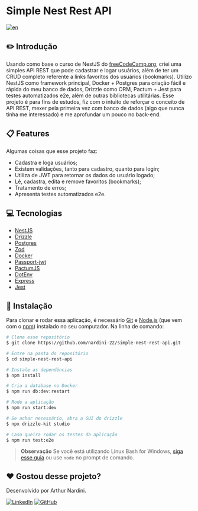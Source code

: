 # Simple Nest Rest API

[![en](https://img.shields.io/badge/README-English-red.svg)](https://github.com/nardini-22/simple-nest-rest-api/blob/master/README.md)

## ✏️ Introdução

Usando como base o curso de NestJS do [freeCodeCamp.org](https://www.youtube.com/@freecodecamp), criei uma simples API REST que pode cadastrar e logar usuários, além de ter um CRUD completo referente a links favoritos dos usuários (bookmarks). Utilizo NestJS como framework principal, Docker + Postgres para criação fácil e rápida do meu banco de dados, Drizzle como ORM, Pactum + Jest para testes automatizados e2e, além de outras bibliotecas utilitárias. Esse projeto é para fins de estudos, fiz com o intuito de reforçar o conceito de API REST, mexer pela primeira vez com banco de dados (algo que nunca tinha me interessado) e me aprofundar um pouco no back-end. 

## 📋 Features

Algumas coisas que esse projeto faz:

* Cadastra e loga usuários;
* Existem validações, tanto para cadastro, quanto para login;
* Utiliza de JWT para retornar os dados do usuário logado;
* Lê, cadastra, edita e remove favoritos (bookmarks);
* Tratamento de erros;
* Apresenta testes automatizados e2e.

## 💻 Tecnologias

* [NestJS](https://nestjs.com/)
* [Drizzle](https://orm.drizzle.team/)
* [Postgres](https://www.postgresql.org/)
* [Zod](https://zod.dev/)
* [Docker](https://www.docker.com/)
* [Passport-jwt](https://www.passportjs.org/packages/passport-jwt/)
* [PactumJS](https://pactumjs.github.io/)
* [DotEnv](https://www.npmjs.com/package/dotenv)
* [Express](https://expressjs.com/pt-br/)
* [Jest](https://jestjs.io/pt-BR/)

## 🚀 Instalação

Para clonar e rodar essa aplicação, é necessário [Git](https://git-scm.com) e [Node.js](https://nodejs.org/en/download/) (que vem com o [npm](http://npmjs.com)) instalado no seu computador. Na linha de comando:

```bash
# Clone esse repositório
$ git clone https://github.com/nardini-22/simple-nest-rest-api.git

# Entre na pasta do repositório
$ cd simple-nest-rest-api

# Instale as dependências
$ npm install

# Cria a database no Docker
$ npm run db:dev:restart

# Rode a aplicação
$ npm run start:dev

# Se achar necessário, abra a GUI do drizzle
$ npx drizzle-kit studio

# Caso queira rodar os testes da aplicação
$ npm run test:e2e
```

> **Observação**
> Se você está utilizando Linux Bash for Windows, [siga esse guia](https://www.howtogeek.com/261575/how-to-run-graphical-linux-desktop-applications-from-windows-10s-bash-shell/) ou use `node` no prompt de comando.

## ❤️ Gostou desse projeto? 
Desenvolvido por Arthur Nardini.

[![LinkedIn](https://img.shields.io/badge/linkedin-%230077B5.svg?style=for-the-badge&logo=linkedin&logoColor=white)](https://www.linkedin.com/in/arthur-nardini/)
[![GitHub](https://img.shields.io/badge/github-%23121011.svg?style=for-the-badge&logo=github&logoColor=white)](https://github.com/nardini-22)
